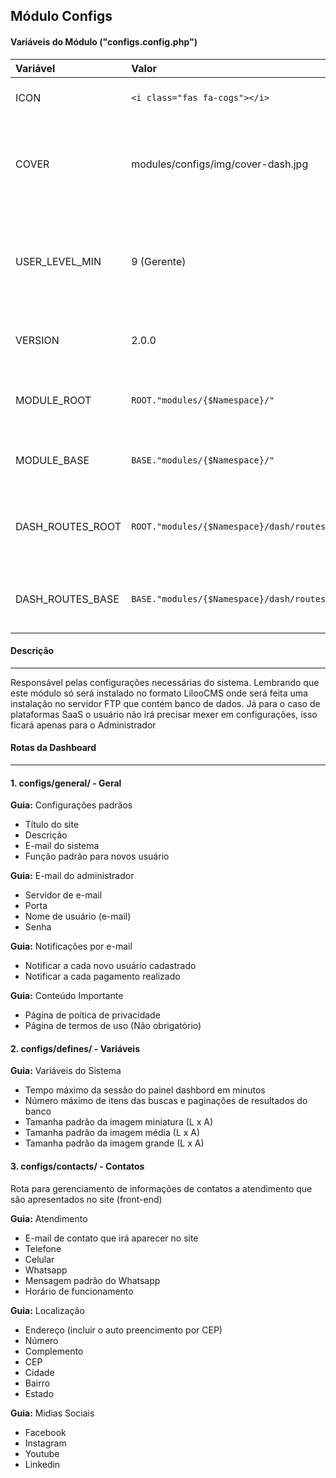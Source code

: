 <!-- https://markdown.net.br/editor/ -->
## Módulo Configs

#### Variáveis do Módulo ("configs.config.php")
| Variável | Valor | Descrição |
| :- | :- | :- |
| ICON | `<i class="fas fa-cogs"></i>` | Ícone padrão em SVG  |
| COVER | modules/configs/img/cover-dash.jpg | Caminho da imagem de capa para uso na dashboard |
| USER_LEVEL_MIN | 9 (Gerente) | Nível de permissão mínimo para uso do módulo. _Valor inalterável_ |
| VERSION | 2.0.0 | Versão atual do módulo instalado |
| MODULE_ROOT | `ROOT."modules/{$Namespace}/"` | Caminho de máquina absoluto do módulo |
| MODULE_BASE | `BASE."modules/{$Namespace}/"` | Caminho de URL absoluto do módulo |
| DASH_ROUTES_ROOT | `ROOT."modules/{$Namespace}/dash/routes/"` | Caminho de máquina absoluto das rotas do módulo |
| DASH_ROUTES_BASE | `BASE."modules/{$Namespace}/dash/routes/"` | Caminho de URL absoluto das rotas do módulo |

#### Descrição
<hr>
Responsável pelas configurações necessárias do sistema. Lembrando que este módulo só será instalado no formato LilooCMS onde será feita uma instalação no servidor FTP que contém banco de dados. Já para o caso de plataformas SaaS o usuário não irá precisar mexer em configurações, isso ficará apenas para o Administrador

#### Rotas da Dashboard
<hr>

#### __1. configs/general/__ - Geral

__Guia:__ Configurações padrãos 
- Título do site
- Descrição
- E-mail do sistema
- Função padrão para novos usuário

__Guia:__ E-mail do administrador
- Servidor de e-mail
- Porta
- Nome de usuário (e-mail)
- Senha

__Guia:__  Notificações por e-mail
- Notificar a cada novo usuário cadastrado
- Notificar a cada pagamento realizado

__Guia:__  Conteúdo Importante
- Página de poítica de privacidade
- Página de termos de uso (Não obrigatório)

#### __2. configs/defines/__ - Variáveis

__Guia:__  Variáveis do Sistema
- Tempo máximo da sessão do painel dashbord em minutos
- Número máximo de itens das buscas e paginações de resultados do banco
- Tamanha padrão da imagem miniatura (L x A)
- Tamanha padrão da imagem média (L x A)
- Tamanha padrão da imagem grande (L x A)

#### __3. configs/contacts/__ - Contatos
Rota para gerenciamento de informações de contatos a atendimento que são apresentados no site (front-end)

__Guia:__ Atendimento
- E-mail de contato que irá aparecer no site
- Telefone
- Celular
- Whatsapp
- Mensagem padrão do Whatsapp
- Horário de funcionamento

__Guia:__ Localização
- Endereço (incluir o auto preencimento por CEP)
- Número
- Complemento
- CEP
- Cidade
- Bairro
- Estado

__Guia:__ Midias Sociais
- Facebook
- Instagram
- Youtube
- Linkedin

<br>
<br>
<br>